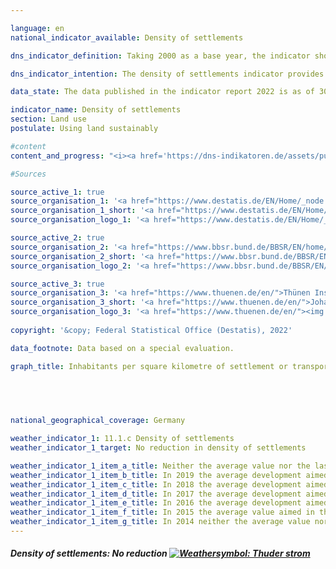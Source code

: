 ```yaml
---

language: en    
national_indicator_available: Density of settlements    

dns_indicator_definition: Taking 2000 as a base year, the indicator shows the development of population numbers per square kilometre of settlement or transport area.    

dns_indicator_intention: The density of settlements indicator provides information about the efficiency of settlement land use. The goal of the German Government is to counteract the reduction in settlement density by implementing space-saving measures for all new construction, brownfield development, reduction of residential and commercial vacancy, and densification or dedensification of built-up areas.    

data_state: The data published in the indicator report 2022 is as of 30.11.2022. The data shown on this platform is updated regularly, so that more current data may be available online than published in the <a href="https://dns-indikatoren.de/assets/publications/reports/en/2022.pdf">indicator report 2022</a>.    

indicator_name: Density of settlements    
section: Land use    
postulate: Using land sustainably    

#content     
content_and_progress: "<i><a href='https://dns-indikatoren.de/assets/publications/reports/en/2022.pdf'>Text from the Indicator Report 2022 </a></i><br>Settlement density looks at the number of inhabitants in relation to the amount of settlement and transport area – in contrast to population density, which is based on the entire land area.<br>Apart from residential building land, settlement land includes areas of special functional character (such as hospitals and schools), industrial and commercial land, mixed-use land (such as shopping streets), and areas for sports, leisure and recreation. Changes in the number of inhabitants and changes in the extent of settlement and transport area both affect figures for the density of settlements.<br>Settlement density varies considerably between rural and non-rural areas, with the figures for 2018 showing an average of 3,344 people per square kilometre of settlement and transport area in non-rural districts but around 1,205 in rural districts. 2018). Residential building land in towns and cities is frequently much more densely developed, and with more multiple-floor buildings, than in rural regions, where more scattered development incorporating larger unsealed areas such as domestic gardens is prevalent.<br>From 2000 to 2009, there was a steady decline in settlement density in both rural and non-rural regions. The reduction in absolute terms is slightly smaller in non-rural areas than in rural regions. In relative terms, given the distinctly lower settlement density in rural areas, the reduction was considerably greater there, at 11%, than the 4% reduction observed in non-rural areas. Settlement density in non-rural regions been rising again since 2011. This shows that settlement and transport area in relatively urban areas is being used more efficiently than in previous years.<br>Looking at the trends in population numbers and settlement and transport area separately reveals marked differences between rural and non-rural regions. Between 2000 and 2018, the amount of settlement and transport area in both rural and non-rural regions increased, though to differing extents – by 15% and 8% respectively. After rising slightly at the beginning of the century, the rural population then shrank by approximately 2.3% before increasing again by 1.8% between 2010 and 2018. In contrast, the population in non-rural regions grew by 1.7% between 2000 and 2010 and again, by 5.4%, between 2011 and 2018. The effects that the development of additional settlement and transport area had on the indicator were therefore amplified in rural regions by the declining population numbers there.<br>The data sources for this indicator are the population figures and the area survey by type of actual use compiled by the Federal Statistical Office. In the population numbers, the 2011 census caused a jump in the time series. Some areas of land have moreover been reclassified in the official land register maintained by the Länder in recent years, without any actual change in the way they are used. Additionally, the switch from the old to the new land-use classification system was completed in 2016, which affected the official land-use statistics such that the data for 2016 are not directly comparable to those for previous years. So that comparisons can nevertheless be drawn, the relevant values were extrapolated on the basis of the 2011 census and the 2016 reform of the land-use survey.<br>The distinction between rural and non-rural is based on a classification used by the Thünen Institute. The institute ascribes a degree of rurality to districts and district-free cities on the basis of geographical characteristics such as settlement density and share of farmland and woodland. The classification is thus applied to whole districts rather than to smaller entities like towns or villages."    

#Sources    

source_active_1: true
source_organisation_1: '<a href="https://www.destatis.de/EN/Home/_node.html">Federal Statistical Office</a>'
source_organisation_1_short: '<a href="https://www.destatis.de/EN/Home/_node.html">Federal Statistical Office</a>'
source_organisation_logo_1: '<a href="https://www.destatis.de/EN/Home/_node.html"><img src="https://dnsUpgradeEnvironment.github.io/dns-indicators/en/public/OrgImgDe/destatis.png" alt="Federal Statistical Office" title=" Click here to visit the homepage of the organizationFederal Statistical Office" style="height:60px; width:148px; border: transparent"/></a>'

source_active_2: true
source_organisation_2: '<a href="https://www.bbsr.bund.de/BBSR/EN/home/_node.html">Federal Office for Research on Building, Urban Affairs and Spatial Development</a>'
source_organisation_2_short: '<a href="https://www.bbsr.bund.de/BBSR/EN/home/_node.html">Federal Office for Research on Building, Urban Affairs and Spatial Development</a>'
source_organisation_logo_2: '<a href="https://www.bbsr.bund.de/BBSR/EN/home/_node.html"><img src="https://dnsUpgradeEnvironment.github.io/dns-indicators/en/public/OrgImgDe/bbsr.png" alt="Federal Office for Research on Building, Urban Affairs and Spatial Development" title=" Click here to visit the homepage of the organizationFederal Office for Research on Building, Urban Affairs and Spatial Development" style="height:60px; width:148px; border: transparent"/></a>'

source_active_3: true
source_organisation_3: '<a href="https://www.thuenen.de/en/">Thünen Institute</a>'
source_organisation_3_short: '<a href="https://www.thuenen.de/en/">Johann Heinrich von Thünen Institute</a>'
source_organisation_logo_3: '<a href="https://www.thuenen.de/en/"><img src="https://dnsUpgradeEnvironment.github.io/dns-indicators/en/public/OrgImgDe/jht.png" alt="Thünen Institute" title=" Click here to visit the homepage of the organizationThünen Institute" style="height:60px; width:148px; border: transparent"/></a>'
    
copyright: '&copy; Federal Statistical Office (Destatis), 2022'    

data_footnote: Data based on a special evaluation.    

graph_title: Inhabitants per square kilometre of settlement or transport area    

    

        

national_geographical_coverage: Germany    

weather_indicator_1: 11.1.c Density of settlements
weather_indicator_1_target: No reduction in density of settlements

weather_indicator_1_item_a_title: Neither the average value nor the last change points in the right direction.
weather_indicator_1_item_b_title: In 2019 the average development aimed in the right direction, but in the previous year there had been a development in the wrong direction or no change at all.
weather_indicator_1_item_c_title: In 2018 the average development aimed in the right direction, but in the previous year there had been a development in the wrong direction or no change at all.
weather_indicator_1_item_d_title: In 2017 the average development aimed in the right direction, but in the previous year there had been a development in the wrong direction or no change at all.
weather_indicator_1_item_e_title: In 2016 the average development aimed in the right direction, but in the previous year there had been a development in the wrong direction or no change at all.
weather_indicator_1_item_f_title: In 2015 the average value aimed in the wrong direction or indicates stagnation, but the previous year had shown a turn in the desired direction.
weather_indicator_1_item_g_title: In 2014 neither the average value nor the last change pointed in the right direction.    
---
```



<div>
  <div class="my-header">
    <h5>Density of settlements: No reduction
      <a href="https://dnsUpgradeEnvironment.github.io/dns-indicators/en/status"><img src="https://g205sdgs.github.io/sdg-indicators/public/Wettersymbole/Blitz.png" title="In 2020 neither the average value nor the last change pointed in the right direction." alt="Weathersymbol: Thuder strom"/>
      </a>
    </h5>
  </div>
  <div class="my-header-note">
  </div>
</div>